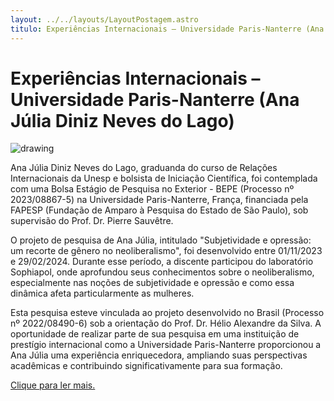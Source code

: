 ```yaml
--- 
layout: ../../layouts/LayoutPostagem.astro
titulo: Experiências Internacionais – Universidade Paris-Nanterre (Ana Júlia Diniz Neves do Lago)
---
```


# Experiências Internacionais – Universidade Paris-Nanterre (Ana Júlia Diniz Neves do Lago)

<div class="row h-100">
    <div class="col-5 text-center gy-3">
        <img src="https://i.imgur.com/bwLcaR7.jpeg" alt="drawing" class="img-fluid"/>
    </div>
<div class="col-7 gy-3">
<p class="texto">Ana Júlia Diniz Neves do Lago, graduanda do curso de Relações Internacionais da Unesp e bolsista de Iniciação Científica, foi contemplada com uma Bolsa Estágio de Pesquisa no Exterior - BEPE (Processo nº 2023/08867-5) na Universidade Paris-Nanterre, França, financiada pela FAPESP (Fundação de Amparo à Pesquisa do Estado de São Paulo), sob supervisão do Prof. Dr. Pierre Sauvêtre.</p>

<p class="texto">O projeto de pesquisa de Ana Júlia, intitulado "Subjetividade e opressão: um recorte de gênero no neoliberalismo", foi desenvolvido entre 01/11/2023 e 29/02/2024. Durante esse período, a discente participou do laboratório Sophiapol, onde aprofundou seus conhecimentos sobre o neoliberalismo, especialmente nas noções de subjetividade e opressão e como essa dinâmica afeta particularmente as mulheres.</p>

<p class="texto">Esta pesquisa esteve vinculada ao projeto desenvolvido no Brasil (Processo nº 2022/08490-6) sob a orientação do Prof. Dr. Hélio Alexandre da Silva. A oportunidade de realizar parte de sua pesquisa em uma instituição de prestígio internacional como a Universidade Paris-Nanterre proporcionou a Ana Júlia uma experiência enriquecedora, ampliando suas perspectivas acadêmicas e contribuindo significativamente para sua formação.</p>

<p class="texto"><a href="https://bv.fapesp.br/pt/bolsas/211973/subjetividade-e-opressao-um-recorte-de-genero-no-neoliberalismo/" target="_blank">Clique para ler mais.</a></p>
</div>
</div>
